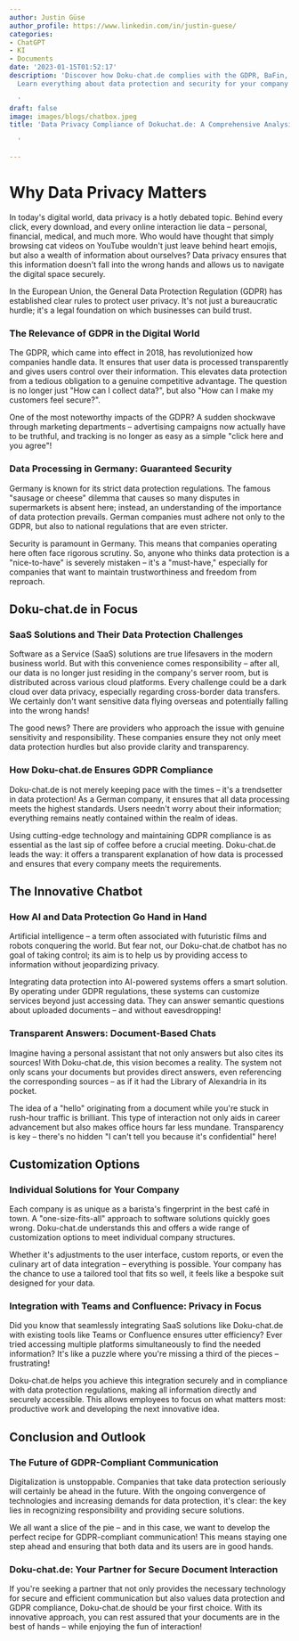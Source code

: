 ```yaml
---
author: Justin Güse
author_profile: https://www.linkedin.com/in/justin-guese/
categories:
- ChatGPT
- KI
- Documents
date: '2023-01-15T01:52:17'
description: 'Discover how Doku-chat.de complies with the GDPR, BaFin, and BSI regulations.
  Learn everything about data protection and security for your company documents.

  '
draft: false
image: images/blogs/chatbox.jpeg
title: 'Data Privacy Compliance of Dokuchat.de: A Comprehensive Analysis

  '

---
```

# Why Data Privacy Matters

In today's digital world, data privacy is a hotly debated topic. Behind every click, every download, and every online interaction lie data – personal, financial, medical, and much more. Who would have thought that simply browsing cat videos on YouTube wouldn't just leave behind heart emojis, but also a wealth of information about ourselves? Data privacy ensures that this information doesn't fall into the wrong hands and allows us to navigate the digital space securely.

In the European Union, the General Data Protection Regulation (GDPR) has established clear rules to protect user privacy. It's not just a bureaucratic hurdle; it's a legal foundation on which businesses can build trust.

### The Relevance of GDPR in the Digital World

The GDPR, which came into effect in 2018, has revolutionized how companies handle data. It ensures that user data is processed transparently and gives users control over their information. This elevates data protection from a tedious obligation to a genuine competitive advantage.  The question is no longer just "How can I collect data?", but also "How can I make my customers feel secure?".

One of the most noteworthy impacts of the GDPR? A sudden shockwave through marketing departments – advertising campaigns now actually have to be truthful, and tracking is no longer as easy as a simple "click here and you agree"!

### Data Processing in Germany: Guaranteed Security

Germany is known for its strict data protection regulations. The famous "sausage or cheese" dilemma that causes so many disputes in supermarkets is absent here; instead, an understanding of the importance of data protection prevails. German companies must adhere not only to the GDPR, but also to national regulations that are even stricter.

Security is paramount in Germany. This means that companies operating here often face rigorous scrutiny.  So, anyone who thinks data protection is a "nice-to-have" is severely mistaken – it's a "must-have," especially for companies that want to maintain trustworthiness and freedom from reproach.

## Doku-chat.de in Focus

### SaaS Solutions and Their Data Protection Challenges

Software as a Service (SaaS) solutions are true lifesavers in the modern business world. But with this convenience comes responsibility – after all, our data is no longer just residing in the company's server room, but is distributed across various cloud platforms. Every challenge could be a dark cloud over data privacy, especially regarding cross-border data transfers.  We certainly don't want sensitive data flying overseas and potentially falling into the wrong hands!

The good news? There are providers who approach the issue with genuine sensitivity and responsibility. These companies ensure they not only meet data protection hurdles but also provide clarity and transparency.

### How Doku-chat.de Ensures GDPR Compliance

Doku-chat.de is not merely keeping pace with the times – it's a trendsetter in data protection! As a German company, it ensures that all data processing meets the highest standards. Users needn't worry about their information; everything remains neatly contained within the realm of ideas.

Using cutting-edge technology and maintaining GDPR compliance is as essential as the last sip of coffee before a crucial meeting. Doku-chat.de leads the way: it offers a transparent explanation of how data is processed and ensures that every company meets the requirements.

## The Innovative Chatbot

### How AI and Data Protection Go Hand in Hand

Artificial intelligence – a term often associated with futuristic films and robots conquering the world.  But fear not, our Doku-chat.de chatbot has no goal of taking control; its aim is to help us by providing access to information without jeopardizing privacy.

Integrating data protection into AI-powered systems offers a smart solution. By operating under GDPR regulations, these systems can customize services beyond just accessing data. They can answer semantic questions about uploaded documents – and without eavesdropping!

### Transparent Answers: Document-Based Chats

Imagine having a personal assistant that not only answers but also cites its sources! With Doku-chat.de, this vision becomes a reality. The system not only scans your documents but provides direct answers, even referencing the corresponding sources – as if it had the Library of Alexandria in its pocket.

The idea of a "hello" originating from a document while you're stuck in rush-hour traffic is brilliant. This type of interaction not only aids in career advancement but also makes office hours far less mundane.  Transparency is key –  there's no hidden "I can't tell you because it's confidential" here!

## Customization Options

### Individual Solutions for Your Company

Each company is as unique as a barista's fingerprint in the best café in town. A "one-size-fits-all" approach to software solutions quickly goes wrong. Doku-chat.de understands this and offers a wide range of customization options to meet individual company structures.

Whether it's adjustments to the user interface, custom reports, or even the culinary art of data integration – everything is possible. Your company has the chance to use a tailored tool that fits so well, it feels like a bespoke suit designed for your data.

### Integration with Teams and Confluence: Privacy in Focus

Did you know that seamlessly integrating SaaS solutions like Doku-chat.de with existing tools like Teams or Confluence ensures utter efficiency? Ever tried accessing multiple platforms simultaneously to find the needed information? It's like a puzzle where you're missing a third of the pieces – frustrating!

Doku-chat.de helps you achieve this integration securely and in compliance with data protection regulations, making all information directly and securely accessible. This allows employees to focus on what matters most: productive work and developing the next innovative idea.


## Conclusion and Outlook

### The Future of GDPR-Compliant Communication

Digitalization is unstoppable. Companies that take data protection seriously will certainly be ahead in the future. With the ongoing convergence of technologies and increasing demands for data protection, it's clear: the key lies in recognizing responsibility and providing secure solutions.

We all want a slice of the pie – and in this case, we want to develop the perfect recipe for GDPR-compliant communication! This means staying one step ahead and ensuring that both data and its users are in good hands.

### Doku-chat.de: Your Partner for Secure Document Interaction

If you're seeking a partner that not only provides the necessary technology for secure and efficient communication but also values data protection and GDPR compliance, Doku-chat.de should be your first choice. With its innovative approach, you can rest assured that your documents are in the best of hands – while enjoying the fun of interaction!
